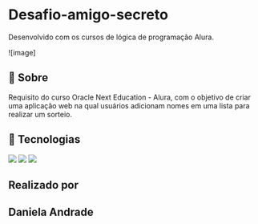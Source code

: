 # Desafio-amigo-secreto
Desenvolvido com os cursos de lógica de programação Alura.

![image] 
 
 <h2>🔖 Sobre</h2>
 <p>Requisito do curso Oracle Next Education - Alura, com o objetivo de criar uma aplicação web na qual usuários adicionam nomes em uma lista para realizar um sorteio.</p>
 
 ## 🚀 Tecnologias
 <div>
   <img src="https://img.shields.io/badge/HTML-239120?style=for-the-badge&logo=html5&logoColor=white">
   <img src="https://img.shields.io/badge/CSS-239120?&style=for-the-badge&logo=css3&logoColor=white">
   <img src="https://img.shields.io/badge/JavaScript-F7DF1E?style=for-the-badge&logo=javascript&logoColor=black">
 </div>
 
 <h2> Realizado por<h2>
 <p>Daniela Andrade</p>
